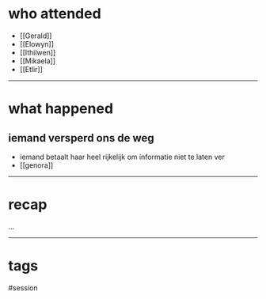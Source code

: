 # who attended

- [[Gerald]]
- [[Elowyn]]
- [[Ithilwen]]
- [[Mikaela]]
- [[Etlir]]

---
# what happened

## iemand versperd ons de weg
- iemand betaalt haar heel rijkelijk om informatie niet te laten ver 
- [[genora]]

---
# recap

...

---
# tags

#session